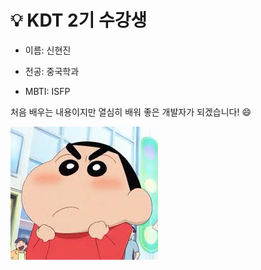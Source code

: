 # :bulb: KDT 2기 수강생
- 이름: 신현진

- 전공: 중국학과

- MBTI: ISFP

처음 배우는 내용이지만 열심히 배워 좋은 개발자가 되겠습니다! :smile:

![1](1.jpg)

